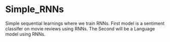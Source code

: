 # Simple_RNNs
Simple sequential learnings where we train RNNs.
First model is a sentiment classifer on movie reviews using RNNs.
The Second will be a Language model using RNNs.
